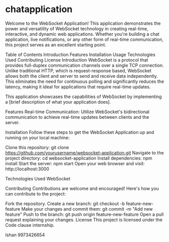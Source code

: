 # chatapplication
Welcome to the WebSocket Application! This application demonstrates the power and versatility of WebSocket technology in creating real-time, interactive, and dynamic web applications. Whether you're building a chat application, live notifications, or any other form of real-time communication, this project serves as an excellent starting point.

Table of Contents
Introduction
Features
Installation
Usage
Technologies Used
Contributing
License
Introduction
WebSocket is a protocol that provides full-duplex communication channels over a single TCP connection. Unlike traditional HTTP, which is request-response based, WebSocket allows both the client and server to send and receive data independently. This eliminates the need for continuous polling and significantly reduces the latency, making it ideal for applications that require real-time updates.

This application showcases the capabilities of WebSocket by implementing a [brief description of what your application does].

Features
Real-time Communication: Utilize WebSocket's bidirectional communication to achieve real-time updates between clients and the server.

Installation
Follow these steps to get the WebSocket Application up and running on your local machine:

Clone this repository: git clone https://github.com/yourusername/websocket-application.git
Navigate to the project directory: cd websocket-application
Install dependencies: npm install
Start the server: npm start
Open your web browser and visit: http://localhost:3000


Technologies Used
WebSocket

Contributing
Contributions are welcome and encouraged! Here's how you can contribute to the project:

Fork the repository.
Create a new branch: git checkout -b feature-new-feature
Make your changes and commit them: git commit -m "Add new feature"
Push to the branch: git push origin feature-new-feature
Open a pull request explaining your changes.
License
This project is licensed under the Code clause internship.

Ishan
9973426654



